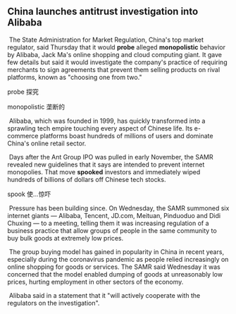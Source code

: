 ## China launches antitrust investigation into Alibaba

​		The State Administration for Market Regulation, China's top market regulator, said Thursday that it would **probe** alleged **monopolistic** behavior by Alibaba, Jack Ma's online shopping and cloud computing giant. It gave few details but said it would investigate the company's practice of requiring merchants to sign agreements that prevent them selling products on rival platforms, known as "choosing one from two."

probe  探究

monopolistic  垄断的

​		Alibaba, which was founded in 1999, has quickly transformed into a sprawling tech empire touching every aspect of Chinese life. Its e-commerce platforms boast hundreds of millions of users and dominate China's online retail sector.

​		Days after the Ant Group IPO was pulled in early November, the SAMR revealed new guidelines that it says are intended to prevent internet monopolies. That move **spooked** investors and immediately wiped hundreds of billions of dollars off Chinese tech stocks.

spook  使...惊吓

​		Pressure has been building since. On Wednesday, the SAMR summoned six internet giants — Alibaba, Tencent, JD.com, Meituan, Pinduoduo and Didi Chuxing — to a meeting, telling them it was increasing regulation of a business practice that allow groups of people in the same community to buy bulk goods at extremely low prices.

​		The group buying model has gained in popularity in China in recent years, especially during the coronavirus pandemic as people relied increasingly on online shopping for goods or services. The SAMR said Wednesday it was concerned that the model enabled dumping of goods at unreasonably low prices, hurting employment in other sectors of the economy.

​		Alibaba said in a statement that it "will actively cooperate with the regulators on the investigation".